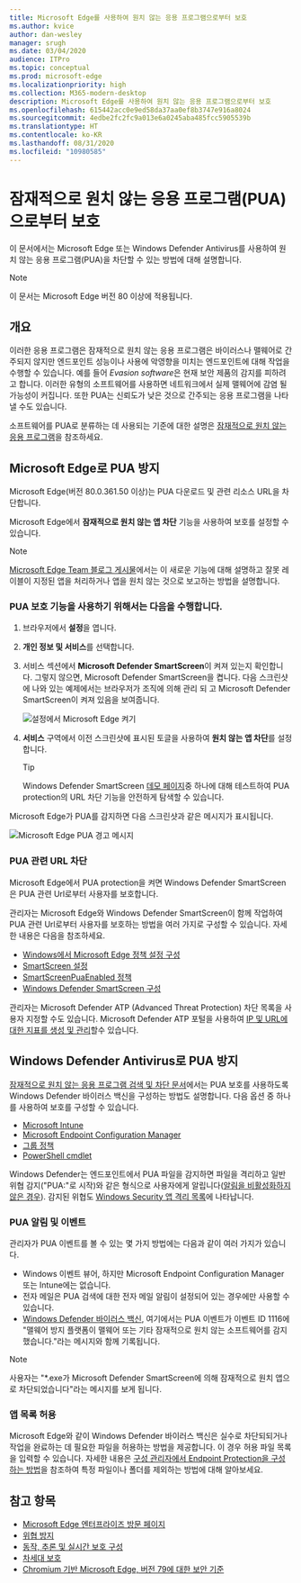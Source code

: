 ```yaml
---
title: Microsoft Edge를 사용하여 원치 않는 응용 프로그램으로부터 보호
ms.author: kvice
author: dan-wesley
manager: srugh
ms.date: 03/04/2020
audience: ITPro
ms.topic: conceptual
ms.prod: microsoft-edge
ms.localizationpriority: high
ms.collection: M365-modern-desktop
description: Microsoft Edge를 사용하여 원치 않는 응용 프로그램으로부터 보호
ms.openlocfilehash: 615442acc0e9ed58da37aa0ef8b3747e916a8024
ms.sourcegitcommit: 4edbe2fc2fc9a013e6a0245aba485fcc5905539b
ms.translationtype: HT
ms.contentlocale: ko-KR
ms.lasthandoff: 08/31/2020
ms.locfileid: "10980585"
---
```

# 잠재적으로 원치 않는 응용 프로그램(PUA)으로부터 보호

이 문서에서는 Microsoft Edge 또는 Windows Defender Antivirus를 사용하여 원치 않는 응용 프로그램(PUA)을 차단할 수 있는 방법에 대해 설명합니다.

> [!NOTE]
> 이 문서는 Microsoft Edge 버전 80 이상에 적용됩니다.

## 개요

이러한 응용 프로그램은 잠재적으로 원치 않는 응용 프로그램은 바이러스나 맬웨어로 간주되지 않지만 엔드포인트 성능이나 사용에 악영향을 미치는 엔드포인트에 대해 작업을 수행할 수 있습니다. 예를 들어 *Evasion software*은 현재 보안 제품의 감지를 피하려고 합니다. 이러한 유형의 소프트웨어를 사용하면 네트워크에서 실제 맬웨어에 감염 될 가능성이 커집니다. 또한 PUA는 신뢰도가 낮은 것으로 간주되는 응용 프로그램을 나타낼 수도 있습니다.

소프트웨어를 PUA로 분류하는 데 사용되는 기준에 대한 설명은 [잠재적으로 원치 않는 응용 프로그램](https://docs.microsoft.com/windows/security/threat-protection/intelligence/criteria#potentially-unwanted-application-pua)을 참조하세요.

## Microsoft Edge로 PUA 방지

Microsoft Edge(버전 80.0.361.50 이상)는 PUA 다운로드 및 관련 리소스 URL을 차단합니다.

Microsoft Edge에서 **잠재적으로 원치 않는 앱 차단** 기능을 사용하여 보호를 설정할 수 있습니다.

> [!NOTE]
> [Microsoft Edge Team 블로그 게시물](https://blogs.windows.com/msedgedev/2020/02/27/protecting-users-potentially-unwanted-apps/)에서는 이 새로운 기능에 대해 설명하고 잘못 레이블이 지정된 앱을 처리하거나 앱을 원치 않는 것으로 보고하는 방법을 설명합니다.

### PUA 보호 기능을 사용하기 위해서는 다음을 수행합니다.

1. 브라우저에서 **설정**을 엽니다.
2. **개인 정보 및 서비스**를 선택합니다.
3. 서비스 섹션에서 **Microsoft Defender SmartScreen**이 켜져 있는지 확인합니다. 그렇지 않으면, Microsoft Defender SmartScreen을 켭니다. 다음 스크린샷에 나와 있는 예제에서는 브라우저가 조직에 의해 관리 되 고 Microsoft Defender SmartScreen이 켜져 있음을 보여줍니다.

   ![설정에서 Microsoft Edge 켜기](./media/microsoft-edge-potentially-unwanted-apps/security-pua-setup.png)

4. **서비스** 구역에서 이전 스크린샷에 표시된 토글을 사용하여 **원치 않는 앱 차단**를 설정합니다.

   > [!TIP]
   > Windows Defender SmartScreen [데모 페이지](https://demo.smartscreen.msft.net/)중 하나에 대해 테스트하여 PUA protection의 URL 차단 기능을 안전하게 탐색할 수 있습니다.

Microsoft Edge가 PUA를 감지하면 다음 스크린샷과 같은 메시지가 표시됩니다.

   ![Microsoft Edge PUA 경고 메시지](./media/microsoft-edge-potentially-unwanted-apps/security-pua-msg.png)

### PUA 관련 URL 차단

Microsoft Edge에서 PUA protection을 켜면 Windows Defender SmartScreen은 PUA 관련 Url로부터 사용자를 보호합니다.

관리자는 Microsoft Edge와 Windows Defender SmartScreen이 함께 작업하여 PUA 관련 Url로부터 사용자를 보호하는 방법을 여러 가지로 구성할 수 있습니다. 자세한 내용은 다음을 참조하세요.

- [Windows에서 Microsoft Edge 정책 설정 구성](https://docs.microsoft.com/DeployEdge/configure-microsoft-edge)
- [SmartScreen 설정](https://docs.microsoft.com/DeployEdge/microsoft-edge-policies#smartscreen-settings)
- [SmartScreenPuaEnabled 정책](https://docs.microsoft.com/DeployEdge/microsoft-edge-policies#smartscreenpuaenabled)
- [Windows Defender SmartScreen 구성](https://docs.microsoft.com/microsoft-edge/deploy/available-policies?source=docs#configure-windows-defender-smartscreen)

관리자는 Microsoft Defender ATP (Advanced Threat Protection) 차단 목록을 사용자 지정할 수도 있습니다. Microsoft Defender ATP 포털을 사용하여 [IP 및 URL에 대한 지표를 생성 및 관리](https://docs.microsoft.com/windows/security/threat-protection/microsoft-defender-atp/manage-indicators#create-indicators-for-ips-and-urlsdomains-preview)할수 있습니다.

## Windows Defender Antivirus로 PUA 방지

[잠재적으로 원치 않는 응용 프로그램 검색 및 차단 문서](https://docs.microsoft.com/windows/security/threat-protection/windows-defender-antivirus/detect-block-potentially-unwanted-apps-windows-defender-antivirus#windows-defender-antivirus)에서는 PUA 보호를 사용하도록 Windows Defender 바이러스 백신을 구성하는 방법도 설명합니다. 다음 옵션 중 하나를 사용하여 보호를 구성할 수 있습니다.

- [Microsoft Intune](https://docs.microsoft.com/windows/security/threat-protection/windows-defender-antivirus/detect-block-potentially-unwanted-apps-windows-defender-antivirus#use-intune-to-configure-pua-protection)
- [Microsoft Endpoint Configuration Manager](https://docs.microsoft.com/windows/security/threat-protection/windows-defender-antivirus/detect-block-potentially-unwanted-apps-windows-defender-antivirus#use-configuration-manager-to-configure-pua-protection)
- [그룹 정책](https://docs.microsoft.com/windows/security/threat-protection/windows-defender-antivirus/detect-block-potentially-unwanted-apps-windows-defender-antivirus#use-group-policy-to-configure-pua-protection)
- [PowerShell cmdlet](https://docs.microsoft.com/windows/security/threat-protection/windows-defender-antivirus/detect-block-potentially-unwanted-apps-windows-defender-antivirus#use-powershell-cmdlets-to-configure-pua-protection)

Windows Defender는 엔드포인트에서 PUA 파일을 감지하면 파일을 격리하고 일반 위협 감지("PUA:"로 시작)와 같은 형식으로 사용자에게 알립니다([알림을 비활성화하지 않은 경우](https://docs.microsoft.com/windows/security/threat-protection/windows-defender-antivirus/configure-notifications-windows-defender-antivirus)). 감지된 위협도 [Windows Security 앱 격리 목록](https://docs.microsoft.com/windows/security/threat-protection/windows-defender-antivirus/windows-defender-security-center-antivirus#detection-history)에 나타납니다.

### PUA 알림 및 이벤트

관리자가 PUA 이벤트를 볼 수 있는 몇 가지 방법에는 다음과 같이 여러 가지가 있습니다.

- Windows 이벤트 뷰어, 하지만 Microsoft Endpoint Configuration Manager 또는 Intune에는 없습니다.
- 전자 메일은 PUA 검색에 대한 전자 메일 알림이 설정되어 있는 경우에만 사용할 수 있습니다.
- [Windows Defender 바이러스 백신](https://docs.microsoft.com/windows/security/threat-protection/windows-defender-antivirus/troubleshoot-windows-defender-antivirus), 여기에서는 PUA 이벤트가 이벤트 ID 1116에 "맬웨어 방지 플랫폼이 맬웨어 또는 기타 잠재적으로 원치 않는 소프트웨어를 감지했습니다."라는 메시지와 함께 기록됩니다.

> [!NOTE]
> 사용자는 "*.exe가 Microsoft Defender SmartScreen에 의해 잠재적으로 원치 앱으로 차단되었습니다"라는 메시지를 보게 됩니다.

### 앱 목록 허용

Microsoft Edge와 같이 Windows Defender 바이러스 백신은 실수로 차단되되거나 작업을 완료하는 데 필요한 파일을 허용하는 방법을 제공합니다. 이 경우 허용 파일 목록을 입력할 수 있습니다. 자세한 내용은 [구성 관리자에서 Endpoint Protection을 구성하는 방법](https://docs.microsoft.com/previous-versions/system-center/system-center-2012-R2/hh508770(v=technet.10)#to-exclude-specific-files-or-folders)을 참조하여 특정 파일이나 폴더를 제외하는 방법에 대해 알아보세요.

## 참고 항목

- [Microsoft Edge 엔터프라이즈 방문 페이지](https://aka.ms/EdgeEnterprise)
- [위협 방지](https://docs.microsoft.com/windows/security/threat-protection/index)
- [동작, 추론 및 실시간 보호 구성](https://docs.microsoft.com/windows/security/threat-protection/windows-defender-antivirus/configure-protection-features-windows-defender-antivirus)
- [차세대 보호](https://docs.microsoft.com/windows/security/threat-protection/windows-defender-antivirus/windows-defender-antivirus-in-windows-10)
- [Chromium 기반 Microsoft Edge, 버전 79에 대한 보안 기준](https://techcommunity.microsoft.com/t5/microsoft-security-baselines/security-baseline-final-for-chromium-based-microsoft-edge/ba-p/1111863)
